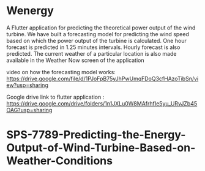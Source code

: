 # Wenergy

A Flutter application for predicting the theoretical power output of the wind turbine.
We have built a forecasting model for predicting the wind speed based on which the power 
output of the turbine is calculated.
One hour forecast is predicted in 1.25 minutes intervals.
Hourly forecast is also predicted.
The current weather of a particular location is also made available in the Weather Now screen of the application

video on how the forecasting model works:
https://drive.google.com/file/d/1PJoFpB75yJhPwUmqFDoQ3cfHAzoTibSn/view?usp=sharing

Google drive link to flutter application :
https://drive.google.com/drive/folders/1n1JXLu0W8MAfrhfIe5yu_URvJZb45OAG?usp=sharing

# SPS-7789-Predicting-the-Energy-Output-of-Wind-Turbine-Based-on-Weather-Conditions
